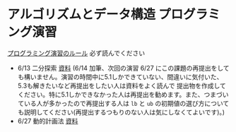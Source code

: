 # アルゴリズムとデータ構造 プログラミング演習

[プログラミング演習のルール](/RULES.md) 必ず読んでください

* 6/13 二分探索 [資料](/bsearch/docs/2017ad_bsearch_0613.pdf) (6/14 加筆、次回の演習 6/27 にこの課題の再提出をしても構いません。演習の時間中に5.1しかできていない、間違いに気付いた、5.3も解きたいなど再提出をしたい人は資料をよく読んで
提出物を作成してください。特に5.1しかできなかった人は再提出を勧めます。また、つまづいている人が多かったので再提出する人は `lb` と `ub` の初期値の選び方についても説明してください(再提出するつもりのない人は気にしなくてよいです)。)
* 6/27 動的計画法 [資料](/dp/docs/2017ad_0627.pdf)

